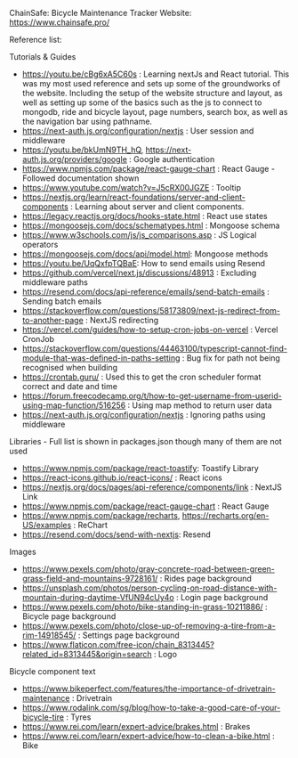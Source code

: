 ChainSafe: Bicycle Maintenance Tracker
Website: https://www.chainsafe.pro/

Reference list:

Tutorials & Guides
- https://youtu.be/cBg6xA5C60s : Learning nextJs and React tutorial. This was my most used reference and sets up some of the groundworks of the website. Including the setup of the website structure and layout, as well as setting up some of the basics such as the js to connect to mongodb, ride and bicycle layout, page numbers, search box, as well as the navigation bar using pathname. 
- https://next-auth.js.org/configuration/nextjs : User session and middleware
- https://youtu.be/bkUmN9TH_hQ, https://next-auth.js.org/providers/google : Google authentication
- https://www.npmjs.com/package/react-gauge-chart : React Gauge - Followed documentation shown
- https://www.youtube.com/watch?v=J5cRX00JGZE : Tooltip
- https://nextjs.org/learn/react-foundations/server-and-client-components : Learning about server and client components.
- https://legacy.reactjs.org/docs/hooks-state.html : React use states
- https://mongoosejs.com/docs/schematypes.html : Mongoose schema
- https://www.w3schools.com/js/js_comparisons.asp : JS Logical operators
- https://mongoosejs.com/docs/api/model.html: Mongoose methods
- https://youtu.be/UqQxfpTQBaE: How to send emails using Resend 
- https://github.com/vercel/next.js/discussions/48913 : Excluding middleware paths
- https://resend.com/docs/api-reference/emails/send-batch-emails : Sending batch emails
- https://stackoverflow.com/questions/58173809/next-js-redirect-from-to-another-page : NextJS redirecting
- https://vercel.com/guides/how-to-setup-cron-jobs-on-vercel : Vercel CronJob
- https://stackoverflow.com/questions/44463100/typescript-cannot-find-module-that-was-defined-in-paths-setting : Bug fix for path not being recognised when building
- https://crontab.guru/ : Used this to get the cron scheduler format correct and date and time
- https://forum.freecodecamp.org/t/how-to-get-username-from-userid-using-map-function/516256 : Using map method to return user data
- https://next-auth.js.org/configuration/nextjs : Ignoring paths using middleware

Libraries - Full list is shown in packages.json though many of them are not used
- https://www.npmjs.com/package/react-toastify: Toastify Library
- https://react-icons.github.io/react-icons/ : React icons
- https://nextjs.org/docs/pages/api-reference/components/link : NextJS Link
- https://www.npmjs.com/package/react-gauge-chart : React Gauge 
- https://www.npmjs.com/package/recharts, https://recharts.org/en-US/examples : ReChart
- https://resend.com/docs/send-with-nextjs: Resend

Images
- https://www.pexels.com/photo/gray-concrete-road-between-green-grass-field-and-mountains-9728161/ : Rides page background
- https://unsplash.com/photos/person-cycling-on-road-distance-with-mountain-during-daytime-VfUN94cUy4o : Login page background
- https://www.pexels.com/photo/bike-standing-in-grass-10211886/ : Bicycle page background
- https://www.pexels.com/photo/close-up-of-removing-a-tire-from-a-rim-14918545/ : Settings page background
- https://www.flaticon.com/free-icon/chain_8313445?related_id=8313445&origin=search : Logo

Bicycle component text
- https://www.bikeperfect.com/features/the-importance-of-drivetrain-maintenance : Drivetrain
- https://www.rodalink.com/sg/blog/how-to-take-a-good-care-of-your-bicycle-tire : Tyres
- https://www.rei.com/learn/expert-advice/brakes.html : Brakes
- https://www.rei.com/learn/expert-advice/how-to-clean-a-bike.html : Bike

